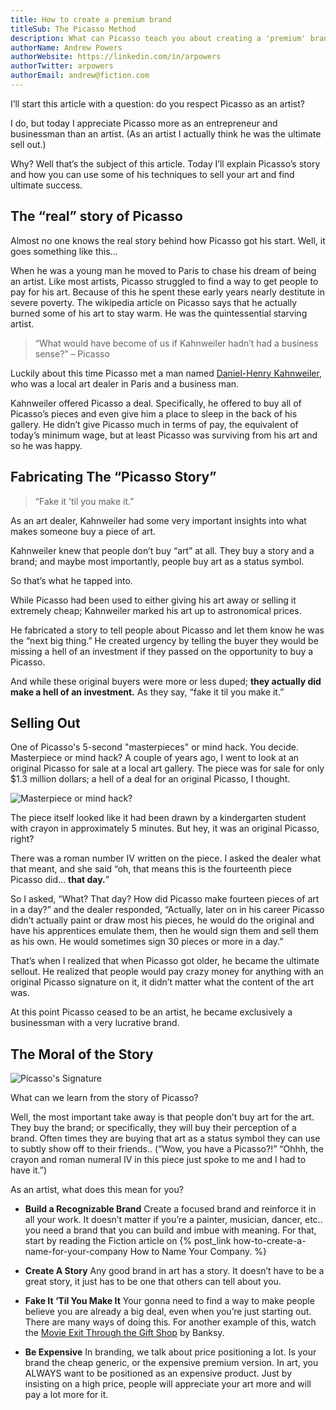 ```yaml
---
title: How to create a premium brand
titleSub: The Picasso Method
description: What can Picasso teach you about creating a 'premium' brand?
authorName: Andrew Powers
authorWebsite: https://linkedin.com/in/arpowers
authorTwitter: arpowers
authorEmail: andrew@fiction.com
---
```


I’ll start this article with a question: do you respect Picasso as an artist?

I do, but today I appreciate Picasso more as an entrepreneur and businessman than an artist. (As an artist I actually think he was the ultimate sell out.)

Why? Well that’s the subject of this article. Today I’ll explain Picasso’s story and how you can use some of his techniques to sell your art and find ultimate success.

## The “real” story of Picasso

Almost no one knows the real story behind how Picasso got his start. Well, it goes something like this…

When he was a young man he moved to Paris to chase his dream of being an artist. Like most artists, Picasso struggled to find a way to get people to pay for his art. Because of this he spent these early years nearly destitute in severe poverty. The wikipedia article on Picasso says that he actually burned some of his art to stay warm. He was the quintessential starving artist.

> “What would have become of us if Kahnweiler hadn’t had a business sense?” – Picasso

Luckily about this time Picasso met a man named [Daniel-Henry Kahnweiler](http://en.wikipedia.org/wiki/Daniel-Henry_Kahnweiler), who was a local art dealer in Paris and a business man.

Kahnweiler offered Picasso a deal. Specifically, he offered to buy all of Picasso’s pieces and even give him a place to sleep in the back of his gallery. He didn’t give Picasso much in terms of pay, the equivalent of today’s minimum wage, but at least Picasso was surviving from his art and so he was happy.

## Fabricating The “Picasso Story”

> “Fake it ’til you make it.”

As an art dealer, Kahnweiler had some very important insights into what makes someone buy a piece of art.

Kahnweiler knew that people don’t buy “art” at all. They buy a story and a brand; and maybe most importantly, people buy art as a status symbol.

So that’s what he tapped into.

While Picasso had been used to either giving his art away or selling it extremely cheap; Kahnweiler marked his art up to astronomical prices.

He fabricated a story to tell people about Picasso and let them know he was the “next big thing.” He created urgency by telling the buyer they would be missing a hell of an investment if they passed on the opportunity to buy a Picasso.

And while these original buyers were more or less duped; **they actually did make a hell of an investment.** As they say, “fake it til you make it.”

## Selling Out

One of Picasso's 5-second "masterpieces" or mind hack. You decide.
Masterpiece or mind hack?
A couple of years ago, I went to look at an original Picasso for sale at a local art gallery. The piece was for sale for only $1.3 million dollars; a hell of a deal for an original Picasso, I thought.

![Masterpiece or mind hack?](https://fiction-com.s3.us-west-1.amazonaws.com/5df93786982d4c002c6b4bbf.jpeg)

The piece itself looked like it had been drawn by a kindergarten student with crayon in approximately 5 minutes. But hey, it was an original Picasso, right?

There was a roman number IV written on the piece. I asked the dealer what that meant, and she said “oh, that means this is the fourteenth piece Picasso did… **that day.**”

So I asked, “What? That day? How did Picasso make fourteen pieces of art in a day?” and the dealer responded, “Actually, later on in his career Picasso didn’t actually paint or draw most his pieces, he would do the original and have his apprentices emulate them, then he would sign them and sell them as his own. He would sometimes sign 30 pieces or more in a day.”

That’s when I realized that when Picasso got older, he became the ultimate sellout. He realized that people would pay crazy money for anything with an original Picasso signature on it, it didn’t matter what the content of the art was.

At this point Picasso ceased to be an artist, he became exclusively a businessman with a very lucrative brand.

## The Moral of the Story

![Picasso's Signature](https://fiction-com.s3.us-west-1.amazonaws.com/5df93786982d4c002c6b4bbe.jpeg)

What can we learn from the story of Picasso?

Well, the most important take away is that people don’t buy art for the art. They buy the brand; or specifically, they will buy their perception of a brand. Often times they are buying that art as a status symbol they can use to subtly show off to their friends.. (“Wow, you have a Picasso?!” “Ohhh, the crayon and roman numeral IV in this piece just spoke to me and I had to have it.”)

As an artist, what does this mean for you?

- **Build a Recognizable Brand**
  Create a focused brand and reinforce it in all your work. It doesn’t matter if you’re a painter, musician, dancer, etc.. you need a brand that you can build and imbue with meaning. For that, start by reading the Fiction article on {% post_link how-to-create-a-name-for-your-company How to Name Your Company. %}

- **Create A Story**
  Any good brand in art has a story. It doesn’t have to be a great story, it just has to be one that others can tell about you.
- **Fake It ‘Til You Make It**
  Your gonna need to find a way to make people believe you are already a big deal, even when you’re just starting out. There are many ways of doing this. For another example of this, watch the [Movie Exit Through the Gift Shop](http://www.imdb.com/title/tt1587707/) by Banksy.
- **Be Expensive**
  In branding, we talk about price positioning a lot. Is your brand the cheap generic, or the expensive premium version. In art, you ALWAYS want to be positioned as an expensive product. Just by insisting on a high price, people will appreciate your art more and will pay a lot more for it.
